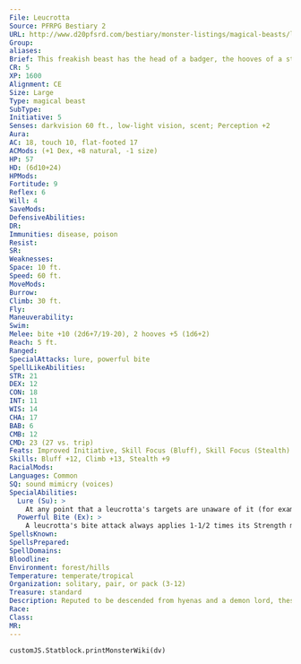 ```yaml
---
File: Leucrotta
Source: PFRPG Bestiary 2
URL: http://www.d20pfsrd.com/bestiary/monster-listings/magical-beasts/leucrotta
Group: 
aliases: 
Brief: This freakish beast has the head of a badger, the hooves of a stag, and a wide mouth with sharp ridges of bone instead of teeth.
CR: 5
XP: 1600
Alignment: CE
Size: Large
Type: magical beast
SubType: 
Initiative: 5
Senses: darkvision 60 ft., low-light vision, scent; Perception +2
Aura: 
AC: 18, touch 10, flat-footed 17
ACMods: (+1 Dex, +8 natural, -1 size)
HP: 57
HD: (6d10+24)
HPMods: 
Fortitude: 9
Reflex: 6
Will: 4
SaveMods: 
DefensiveAbilities: 
DR: 
Immunities: disease, poison
Resist: 
SR: 
Weaknesses: 
Space: 10 ft.
Speed: 60 ft.
MoveMods: 
Burrow: 
Climb: 30 ft.
Fly: 
Maneuverability: 
Swim: 
Melee: bite +10 (2d6+7/19-20), 2 hooves +5 (1d6+2)
Reach: 5 ft.
Ranged: 
SpecialAttacks: lure, powerful bite
SpellLikeAbilities: 
STR: 21
DEX: 12
CON: 18
INT: 11
WIS: 14
CHA: 17
BAB: 6
CMB: 12
CMD: 23 (27 vs. trip)
Feats: Improved Initiative, Skill Focus (Bluff), Skill Focus (Stealth)
Skills: Bluff +12, Climb +13, Stealth +9
RacialMods: 
Languages: Common
SQ: sound mimicry (voices)
SpecialAbilities:
  Lure (Su): >
    At any point that a leucrotta's targets are unaware of it (for example, if the leucrotta is hiding or concealed in darkness), the leucrotta can call out to the targets, who must be in line of sight and within 60 feet. When the leucrotta calls out, the targets must make a DC 16 Will save or fall under the effects of a suggestion to approach the sound of the leucrotta's voice. This effect functions identically to a mass suggestion spell with a caster level equal to the leucrotta's Hit Dice. A creature that saves cannot be affected again by the same leucrotta's lure for 24 hours. The lure is a language-dependant effect, and if the leucrotta uses the victim's name during the lure, the victim takes a -4 penalty on its saving throw. This is a sonic mind-affecting charm effect. The save DC is Charisma-based.
  Powerful Bite (Ex): >
    A leucrotta's bite attack always applies 1-1/2 times its Strength modifier on damage rolls and threatens a critical hit on a roll of 19-20. When a leucrotta bites an object, its bite treats the object as having a hardness of 5 less than the object's actual hardness rating.
SpellsKnown: 
SpellsPrepared: 
SpellDomains: 
Bloodline: 
Environment: forest/hills
Temperature: temperate/tropical
Organization: solitary, pair, or pack (3-12)
Treasure: standard
Description: Reputed to be descended from hyenas and a demon lord, these creatures are intelligent and cruel, using their astounding vocal mimicry to lure foolish and unsuspecting creatures to where the pack can torment them at its leisure before finally devouring them. Five feet tall at the shoulder, its tawny fur often coated with dried and clotted filth, the leucrotta is a powerful beast weighing over 800 pounds. The sharp bone ridges that line its oversized jaws instead of teeth are incredibly durable and, combined with massive jaw muscles, allow its bite to shear through bone and even steel. Leucrottas consume their prey gear and all; they vomit up what they cannot digest and pick through the debris in search of valuable items that might help them lure in prey. Leucrottas sometimes lead packs of gnolls, or even of their bestial cousins the crocottas (see below). They refuse to let themselves be used as beasts of burden, but sometimes allow favored gnoll companions to ride them into battle as steeds. The leucrotta in a gnoll pack generally thinks of itself as the leader of that group, and treats any established gnoll chieftain poorly in an attempt to goad that gnoll into attacking it. Those leucrottas that succeed in slaying a gnoll leader typically find it much easier to assume the role of tribal leader. Crocotta These degenerate offshoots of leucrottas have animallevel intelligence, but sense a kinship with leucrottas and obey them instinctively. Treat a crocotta as an advanced dire hyena with Improved Critical (bite) as a bonus feat. A crocotta looks similar to a leucrotta, save that it has shorter back legs, giving it a hunched, more hyena-like appearance. Leucrottas view crocottas with disdain and even shame, but it's not unusual to find these large hyena-like beasts in close proximity to a leucrotta pack. Crocottas are popular attractions in traveling carnivals, where unscrupulous con artists bill them as cursed humanoids or animals.
Race: 
Class: 
MR: 
---
```

```dataviewjs
customJS.Statblock.printMonsterWiki(dv)
```

